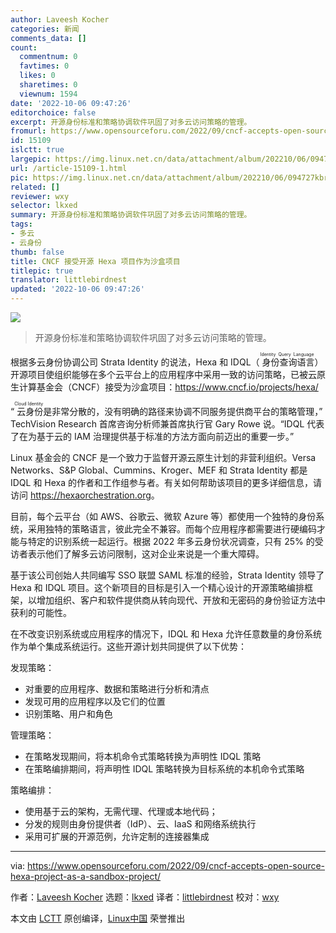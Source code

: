 ```yaml
---
author: Laveesh Kocher
categories: 新闻
comments_data: []
count:
  commentnum: 0
  favtimes: 0
  likes: 0
  sharetimes: 0
  viewnum: 1594
date: '2022-10-06 09:47:26'
editorchoice: false
excerpt: 开源身份标准和策略协调软件巩固了对多云访问策略的管理。
fromurl: https://www.opensourceforu.com/2022/09/cncf-accepts-open-source-hexa-project-as-a-sandbox-project/
id: 15109
islctt: true
largepic: https://img.linux.net.cn/data/attachment/album/202210/06/094727kbrbnrzmm7brbmzb.png
url: /article-15109-1.html
pic: https://img.linux.net.cn/data/attachment/album/202210/06/094727kbrbnrzmm7brbmzb.png.thumb.jpg
related: []
reviewer: wxy
selector: lkxed
summary: 开源身份标准和策略协调软件巩固了对多云访问策略的管理。
tags:
- 多云
- 云身份
thumb: false
title: CNCF 接受开源 Hexa 项目作为沙盒项目
titlepic: true
translator: littlebirdnest
updated: '2022-10-06 09:47:26'
---
```


![](/data/attachment/album/202210/06/094727kbrbnrzmm7brbmzb.png)



> 
> 开源身份标准和策略协调软件巩固了对多云访问策略的管理。
> 
> 
> 


根据多云身份协调公司 Strata Identity 的说法，Hexa 和 IDQL（<ruby> 身份查询语言 <rt>  Identity Query Language </rt></ruby>）开源项目使组织能够在多个云平台上的应用程序中采用一致的访问策略，已被云原生计算基金会（CNCF）接受为沙盒项目：<https://www.cncf.io/projects/hexa/>


“<ruby> 云身份 <rt>  Cloud Identity </rt></ruby> 是非常分散的，没有明确的路径来协调不同服务提供商平台的策略管理，” TechVision Research 首席咨询分析师兼首席执行官 Gary Rowe 说。“IDQL 代表了在为基于云的 IAM 治理提供基于标准的方法方面向前迈出的重要一步。”


Linux 基金会的 CNCF 是一个致力于监督开源云原生计划的非营利组织。Versa Networks、S&P Global、Cummins、Kroger、MEF 和 Strata Identity 都是 IDQL 和 Hexa 的作者和工作组参与者。有关如何帮助该项目的更多详细信息，请访问 <https://hexaorchestration.org>。


目前，每个云平台（如 AWS、谷歌云、微软 Azure 等）都使用一个独特的身份系统，采用独特的策略语言，彼此完全不兼容。而每个应用程序都需要进行硬编码才能与特定的识别系统一起运行。根据 2022 年多云身份状况调查，只有 25% 的受访者表示他们了解多云访问限制，这对企业来说是一个重大障碍。


基于该公司创始人共同编写 SSO 联盟 SAML 标准的经验，Strata Identity 领导了 Hexa 和 IDQL 项目。这个新项目的目标是引入一个精心设计的开源策略编排框架，以增加组织、客户和软件提供商从转向现代、开放和无密码的身份验证方法中获利的可能性。


在不改变识别系统或应用程序的情况下，IDQL 和 Hexa 允许任意数量的身份系统作为单个集成系统运行。这些开源计划共同提供了以下优势：


发现策略：


* 对重要的应用程序、数据和策略进行分析和清点
* 发现可用的应用程序以及它们的位置
* 识别策略、用户和角色


管理策略：


* 在策略发现期间，将本机命令式策略转换为声明性 IDQL 策略
* 在策略编排期间，将声明性 IDQL 策略转换为目标系统的本机命令式策略


策略编排：


* 使用基于云的架构，无需代理、代理或本地代码；
* 分发的规则由身份提供者（IdP）、云、IaaS 和网络系统执行
* 采用可扩展的开源范例，允许定制的连接器集成




---


via: <https://www.opensourceforu.com/2022/09/cncf-accepts-open-source-hexa-project-as-a-sandbox-project/>


作者：[Laveesh Kocher](https://www.opensourceforu.com/author/laveesh-kocher/) 选题：[lkxed](https://github.com/lkxed) 译者：[littlebirdnest](https://github.com/littlebirdnest) 校对：[wxy](https://github.com/wxy)


本文由 [LCTT](https://github.com/LCTT/TranslateProject) 原创编译，[Linux中国](https://linux.cn/) 荣誉推出